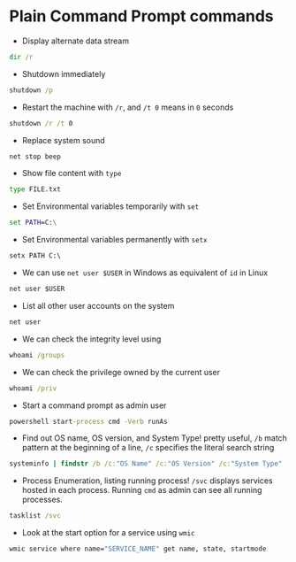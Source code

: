 # Plain Command Prompt commands

* Display alternate data stream
```cmd
dir /r
```

* Shutdown immediately
```cmd
shutdown /p
```

* Restart the machine with `/r`, and `/t 0` means in `0` seconds
```cmd
shutdown /r /t 0
```

*  Replace system sound
```cmd
net stop beep
```
* Show file content with `type`
```cmd
type FILE.txt
```

* Set Environmental variables temporarily with `set`
```cmd
set PATH=C:\
```

* Set Environmental variables permanently with `setx`
```cmd
setx PATH C:\
```

* We can use `net user $USER` in Windows as equivalent of `id` in Linux
```cmd
net user $USER
```

* List all other user accounts on the system
```cmd
net user
```

* We can check the integrity level using 
```cmd
whoami /groups
```

* We can check the privilege owned by the current user
```cmd
whoami /priv
```

* Start a command prompt as admin user
```cmd
powershell start-process cmd -Verb runAs
```
* Find out OS name, OS version, and System Type! pretty useful, `/b` match pattern at the beginning of a line, `/c` specifies the literal search string 
```cmd
systeminfo | findstr /b /c:"OS Name" /c:"OS Version" /c:"System Type"
```

* Process Enumeration, listing running process! `/svc` displays services hosted in each process. Running `cmd` as admin can see all running processes.
```cmd
tasklist /svc
```

* Look at the start option for a service using `wmic`
```cmd
wmic service where name="SERVICE_NAME" get name, state, startmode
```
